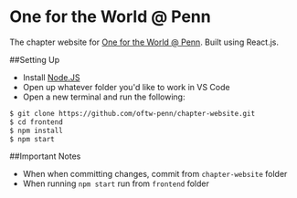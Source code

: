 # One for the World @ Penn
The chapter website for [One for the World @ Penn](https://pennoftw.org).
Built using React.js.

##Setting Up
- Install [Node.JS](https://nodejs.org/en/download/)
- Open up whatever folder you'd like to work in VS Code
- Open a new terminal and run the following:
```bash
$ git clone https://github.com/oftw-penn/chapter-website.git
$ cd frontend
$ npm install
$ npm start
```

##Important Notes
- When when committing changes, commit from ```chapter-website``` folder
- When running ```npm start``` run from ```frontend``` folder